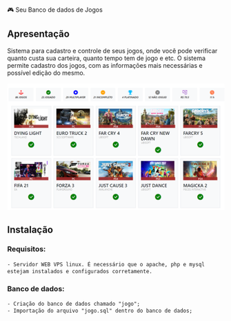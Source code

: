 🎮 Seu Banco de dados de Jogos
## Apresentação

Sistema para cadastro e controle de seus jogos, onde você pode verificar quanto custa sua carteira, quanto tempo tem de jogo e etc. O sistema permite cadastro dos jogos, com as informações mais necessárias e possível edição do mesmo.  
<br>
<img src="assets/captura.png">



## Instalação
### Requisitos:

``` 
- Servidor WEB VPS linux. É necessário que o apache, php e mysql estejam instalados e configurados corretamente. 
 ```
 
 ### Banco de dados:

 ``` 
 - Criação do banco de dados chamado "jogo";
 - Importação do arquivo "jogo.sql" dentro do banco de dados;
 ```




